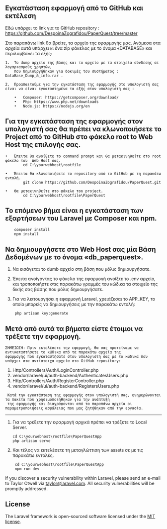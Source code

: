 Εγκατάσταση εφαρμογή από το GitHub και εκτέλεση
-------------------------------------------------
Εδώ υπάρχει το link για το GitHub repository :  https://github.com/DespoinaZografidou/PaperQuest/tree/master

Στο παραπάνω link θα βρείτε, τα αρχείο της εφαρμογής μας. Ανάμεσα στα αρχεία αυτά υπάρχει κι ένα zip φάκελος με το όνομα «DATABASE» και περιλαμβάνει τα εξής:
    
    1.	Το dump αρχείο της βάσης και το αρχείο με τα στοιχεία σύνδεσης σε λογαριασμούς χρηστών, 
        που δημιουργήθηκαν για δοκιμές του συστήματος : DataBase_Dump_&_info.rar .
    
    2.	Προαπαιτούμε για την εγκατάσταση της εφαρμογής στο υπολογιστή σας είναι να είναι εγκαταστημένα τα εξής στον υπολογιστή σας :
   
        •	Composer: https://getcomposer.org/download/
  	    •	Php: https://www.php.net/downloads 
        •	Node.js: https://nodejs.org/en
  	
Για την εγκατάσταση της εφαρμογής στον υπολογιστή σας θα πρέπει να κλωνοποιήσετε το Project από το GitHub στο φάκελο root to Web Host της επιλογής σας.
--------------------------------------------------------------------------------------------------------------------------------------------------------
    •	Έπειτα θα ανοίξετε το command prompt και θα μετακινηθείτε στο root φάκελο του  Web Host σας.
	        cd C:\yourwebhost\rootfile
         
    •	Έπειτα θα κλωνοποιήσετε το repository από το GitHub με τη παρακάτω εντολή.
  	        git clone https://github.com/DespoinaZografidou/PaperQuest.git
           
    •	Θα μετακινηθείτε στο φάκελο του project.
  	        cd C:\yourwebhost\rootfile\PaperQuest
           
Το επόμενο βήμα είναι η εγκατάσταση των εξαρτήσεων του Laravel με Composer και npm.
------------------------------------------------------------------------------------
	    composer install
        npm install
        
Να δημιουργήσετε στο Web Host σας μία Βάση Δεδομένων με το όνομα «db_paperquest».
------------------------------------------------------------------------------------
1.	Να εισάγεται το dumb αρχείο στη βάση που μόλις δημιουργήσατε.

2.	Έπειτα ανοίγοντας  το φάκελο της εφαρμογή ανοίξτε το .env αρχείο, και τροποποιήστε στις παρακάτω γραμμές του κώδικα τα στοιχείο της δικής σας βάσης που μόλις δημιουργήσατε.

3. Για να λειτουργήσει η εφαρμογή Laravel, χρειάζεσαι το APP_KEY, το οποίο μπορείς να δημιουργήσεις με την παρακάτω εντολή:
   
	    php artisan key:generate
   
 Μετά από αυτά τα βήματα είστε έτοιμοι να τρέξετε την εφαρμογή.  	
----------------------------------------------------------------
   
    ΣΗΜΕΙΩΣΗ: Πριν εκτελέσετε την εφαρμογή, θα σας προτείναμε να αντικαταστήσετε το κώδικα από τα παρακάτω αρχεία της         
    εφαρμογής που εγκαταστήσατε στον υπολογιστή σας με το κώδικα που υπάρχει στα αντίστοιχα αρχεία στο GitHub repository:     
                                                                                                                              
   1.	Http/Controllers/Auth/LoginController.php                                                                              
   2.	vendor/laravel/ui/auth-backend/AuthenticatesUsers.php                                                                  
   3.	Http/Controllers/Auth/RegisterController.php                                                                           
   4.	vendor/laravel/ui/auth-backend/RegistersUsers.php                                                                      
                                                                                                                              
     Κατά την εγκατάσταση της εφαρμογής στον υπολογιστή σας, ενημερώνονται τα πακέτα που χρησιμοποιήθηκαν για την ανάπτυξη    
     της εφαρμογής και διαγράφονται από τα παραπάνω αρχεία οι παραμετροποιήσεις ασφάλειας που μας ζητήθηκαν από την εργασία.  
     
  ------------------------------------------------------------------------------------------------------------------------------
  
1.	Για να τρέξετε την εφαρμογή αρχικά πρέπει να τρέξετε  το Local Server.
   
	    cd C:\yourwebhost\rootfile\PaperQuestApp
        php artisan serve
  	
2. Και τέλος να εκτελέσετε τη μεταγλώττιση των assets σε με τις παρακάτω εντολές.
   
	    cd C:\yourwebhost\rootfile\PaperQuestApp
        npm run dev


If you discover a security vulnerability within Laravel, please send an e-mail to Taylor Otwell via [taylor@laravel.com](mailto:taylor@laravel.com). All security vulnerabilities will be promptly addressed.

## License

The Laravel framework is open-sourced software licensed under the [MIT license](https://opensource.org/licenses/MIT).
